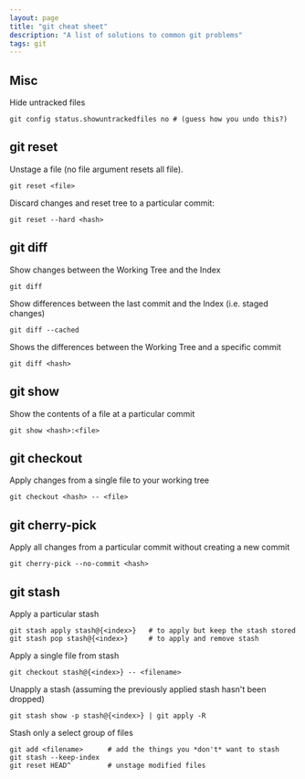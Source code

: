 ```yaml
---
layout: page
title: "git cheat sheet"
description: "A list of solutions to common git problems"
tags: git
---
```


## Misc

Hide untracked files

	git config status.showuntrackedfiles no # (guess how you undo this?)


## git reset

Unstage a file (no file argument resets all file).

	git reset <file> 

Discard changes and reset tree to a particular commit:

    git reset --hard <hash>


## git diff

Show changes between the Working Tree and the Index

    git diff

Show differences between the last commit and the Index (i.e. staged changes)

    git diff --cached

Shows the differences between the Working Tree and a specific commit

    git diff <hash>


## git show

Show the contents of a file at a particular commit

    git show <hash>:<file>


## git checkout

Apply changes from a single file to your working tree

    git checkout <hash> -- <file>

## git cherry-pick

Apply all changes from a particular commit without creating a new commit

    git cherry-pick --no-commit <hash>


## git stash

Apply a particular stash

	git stash apply stash@{<index>}   # to apply but keep the stash stored
	git stash pop stash@{<index>}     # to apply and remove stash

Apply a single file from stash

	git checkout stash@{<index>} -- <filename>		

Unapply a stash (assuming the previously applied stash hasn't been dropped)

	git stash show -p stash@{<index>} | git apply -R 

Stash only a select group of files

	git add <filename>      # add the things you *don't* want to stash
	git stash --keep-index
	git reset HEAD^         # unstage modified files



